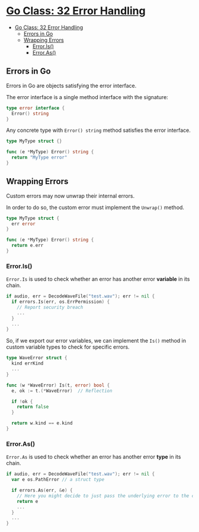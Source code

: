 # [Go Class: 32 Error Handling](https://www.youtube.com/watch?v=oIxXp0OgK_0)

- [Go Class: 32 Error Handling](#go-class-32-error-handling)
  - [Errors in Go](#errors-in-go)
  - [Wrapping Errors](#wrapping-errors)
    - [Error.Is()](#erroris)
    - [Error.As()](#erroras)



## Errors in Go

Errors in Go are objects satisfying the error interface.

The error interface is a single method interface with the signature:

```go
type error interface {
  Error() string
}
```

Any concrete type with `Error() string` method satisfies the error interface. 

```go
type MyType struct {}

func (e *MyType) Error() string {
  return "MyType error"
}
```

## Wrapping Errors

Custom errors may now unwrap their internal errors.

In order to do so, the custom error must implement the `Unwrap()` method.

```go
type MyType struct {
  err error
}

func (e *MyType) Error() string {
  return e.err
}
```

### Error.Is()

`Error.Is` is used to check whether an error has another error **variable** in its chain.

```go
if audio, err = DecodeWaveFile("test.wav"); err != nil {
  if errors.Is(err, os.ErrPermission) {
    // Report security breach
    ...
  }
  ...
}
```

So, if we export our error variables, we can implement the `Is()` method in custom
variable types to check for specific errors.

```go
type WaveError struct {
  kind errKind
  ...
}

func (w *WaveError) Is(t, error) bool {
  e, ok := t.(*WaveError)  // Reflection

  if !ok {
    return false
  }

  return w.kind == e.kind
}
```

### Error.As()

`Error.As` is used to check whether an error has another error **type** in its chain.

```go
if audio, err = DecodeWaveFile("test.wav"); err != nil {
  var e os.PathError // a struct type

  if errors.As(err, &e) {  
    // Here you might decide to just pass the underlying error to the caller
    return e
    ...
  }
  ...
}
```

